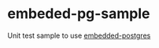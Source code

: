# embeded-pg-sample
Unit test sample to use [embedded-postgres](https://github.com/zonkyio/embedded-postgres)